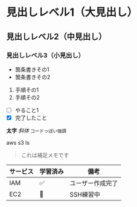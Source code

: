 # 見出しレベル1（大見出し）
## 見出しレベル2（中見出し）
### 見出しレベル3（小見出し）

- 箇条書きその1
- 箇条書きその2

1. 手順その1
2. 手順その2

- [ ] やること1
- [x] 完了したこと

**太字**
*斜体*
`コードっぽい強調`

aws s3 ls

> これは補足メモです

| サービス | 学習済み | 備考 |
|----------|----------|------|
| IAM      | ✅       | ユーザー作成完了 |
| EC2      | 🔄       | SSH練習中 |
